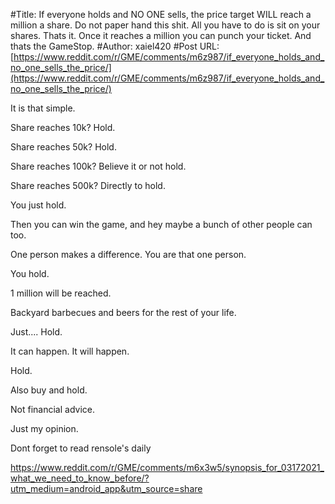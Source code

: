 #Title: If everyone holds and NO ONE sells, the price target WILL reach a million a share. Do not paper hand this shit. All you have to do is sit on your shares. Thats it. Once it reaches a million you can punch your ticket. And thats the GameStop.
#Author: xaiel420
#Post URL: [https://www.reddit.com/r/GME/comments/m6z987/if_everyone_holds_and_no_one_sells_the_price/](https://www.reddit.com/r/GME/comments/m6z987/if_everyone_holds_and_no_one_sells_the_price/)


It is that simple.

Share reaches 10k? Hold.

Share reaches 50k? Hold.

Share reaches 100k? Believe it or not hold.

Share reaches 500k? Directly to hold.

You just hold.

Then you can win the game, and hey maybe a bunch of other people can too.

One person makes a difference. You are that one person.

You hold.

1 million will be reached. 

Backyard barbecues and beers for the rest of your life.

Just.... Hold.

It can happen. It will happen.

Hold.

Also buy and hold.

Not financial advice.

Just my opinion.

Dont forget to read rensole's daily

https://www.reddit.com/r/GME/comments/m6x3w5/synopsis_for_03172021_what_we_need_to_know_before/?utm_medium=android_app&utm_source=share